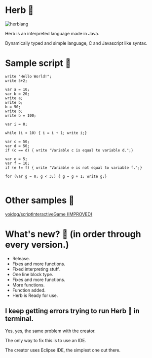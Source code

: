 # Herb :herb:
![herblang](https://user-images.githubusercontent.com/68444929/179524826-5a5b4e32-940c-4da2-bf4c-f5b00608107d.png)

Herb is an interpreted language made in Java.

Dynamically typed and simple language, C and Javascript like syntax.

# Sample script :herb:
```
write "Hello World!";
write 5+2;

var a = 10;
var b = 20;
write a;
write b;
b = 50;
write b;
write b = 100;

var i = 0;

while (i < 10) { i = i + 1; write i;}

var c = 50;
var d = 50;
if (c == d) { write "Variable c is equal to variable d.";}

var e = 5;
var f = 10;
if (e != f) { write "Variable e is not equal to variable f.";}

for (var g = 0; g < 3;) { g = g + 1; write g;}
 
```
# Other samples :herb:
[yoidog/scriptInteractiveGame (IMPROVED)](https://github.com/yoidog/scriptInteractiveGame)

# What's new? :herb: (in order through every version.)
- Release.
- Fixes and more functions.
- Fixed interpreting stuff.
- One line block type.
- Fixes and more functions.
- More functions.
- Function added.
- Herb is Ready for use.

## I keep getting errors trying to run Herb :herb: in terminal.
Yes, yes, the same problem with the creator.

The only way to fix this is to use an IDE.

The creator uses Eclipse IDE, the simplest one out there.
